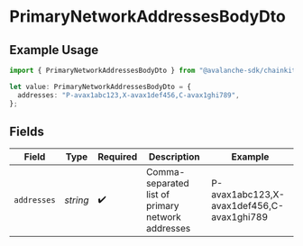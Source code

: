 # PrimaryNetworkAddressesBodyDto

## Example Usage

```typescript
import { PrimaryNetworkAddressesBodyDto } from "@avalanche-sdk/chainkit/models/components";

let value: PrimaryNetworkAddressesBodyDto = {
  addresses: "P-avax1abc123,X-avax1def456,C-avax1ghi789",
};
```

## Fields

| Field                                             | Type                                              | Required                                          | Description                                       | Example                                           |
| ------------------------------------------------- | ------------------------------------------------- | ------------------------------------------------- | ------------------------------------------------- | ------------------------------------------------- |
| `addresses`                                       | *string*                                          | :heavy_check_mark:                                | Comma-separated list of primary network addresses | P-avax1abc123,X-avax1def456,C-avax1ghi789         |